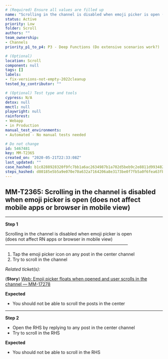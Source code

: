 ```yaml
---
# (Required) Ensure all values are filled up
name: "Scrolling in the channel is disabled when emoji picker is open (does not affect mobile apps or browser in mobile view)"
status: Active
priority: Low
folder: Scroll
authors: ""
team_ownership:
- Channels
priority_p1_to_p4: P3 - Deep Functions (Do extensive scenarios work?)

# (Optional)
location: Scroll
component: null
tags: []
labels:
- fix-versions-not-empty-2022cleanup
tested_by_contributor: ""

# (Optional) Test type and tools
cypress: N/A
detox: null
mmctl: null
playwright: null
rainforest:
- Webapp
- in Production
manual_test_environments:
- Automated - No manual tests needed

# Do not change
id: 5467481
key: MM-T2365
created_on: "2020-05-21T22:33:08Z"
last_updated: ""
case_hashed: b1c8288928320f9fc7bb1a6ac2634987b1a702d5beb9c2e8811d993482543a9fd970192db15ecce27fd8f06218bd8a1c
steps_hashed: d80185e5b5a9e070e70a632a7164206a8e3173be0f7fb5a0f6fea63fb8b9fe0dbaaf86bb8825f1f334cbd349ae11562f
---
```


<!-- (Auto-generated) Based on frontmatter's "key" and "name" -->

## MM-T2365: Scrolling in the channel is disabled when emoji picker is open (does not affect mobile apps or browser in mobile view)

---

**Step 1**

Scrolling in the channel is disabled when emoji picker is open\
(does not affect RN apps or browser in mobile view)\
————————————————————————————

1. Tap the emoji picker icon on any post in the center channel
2. Try to scroll in the channel

_Related ticket(s):_

(**Story**) [Web: Emoji picker floats when opened and user scrolls in the channel — MM-17278](https://mattermost.atlassian.net/browse/MM-17278)

**Expected**

- You should not be able to scroll the posts in the center

---

**Step 2**

- Open the RHS by replying to any post in the center channel
- Try to scroll in the RHS

**Expected**

- You should not be able to scroll in the RHS
